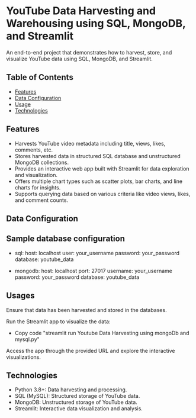 # YouTube Data Harvesting and Warehousing using SQL, MongoDB, and Streamlit

An end-to-end project that demonstrates how to harvest, store, and visualize YouTube data using SQL, MongoDB, and Streamlit.

## Table of Contents

- [Features](#features)
- [Data Configuration](#data-configuration)
- [Usage](#usage)
- [Technologies](#technologies)

## Features

- Harvests YouTube video metadata including title, views, likes, comments, etc.
- Stores harvested data in structured SQL database and unstructured MongoDB collections.
- Provides an interactive web app built with Streamlit for data exploration and visualization.
- Offers multiple chart types such as scatter plots, bar charts, and line charts for insights.
- Supports querying data based on various criteria like video views, likes, and comment counts.

## Data Configuration

## Sample database configuration

- sql:
  host: localhost
  user: your_username
  password: your_password
  database: youtube_data

- mongodb:
   host: localhost
   port: 27017
   username: your_username
   password: your_password
   database: youtube_data

## Usages
 Ensure that data has been harvested and stored in the databases.

Run the Streamlit app to visualize the data:

- Copy code
"streamlit run Youtube Data Harvesting using mongoDb and mysql.py"

Access the app through the provided URL and explore the interactive visualizations.

## Technologies

- Python 3.8+: Data harvesting and processing.
- SQL (MySQL): Structured storage of YouTube data.
- MongoDB: Unstructured storage of YouTube data.
- Streamlit: Interactive data visualization and analysis.
